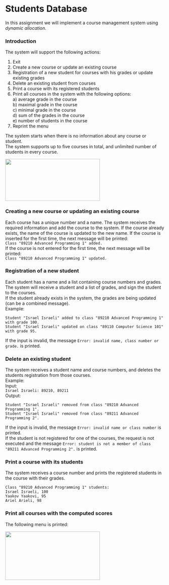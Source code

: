 # Students Database
In this assignment we will implement a course management system using *dynamic allocation*.  
### Introduction
The system will support the following actions:  
1) Exit
2) Create a new course or update an existing course
3) Registration of a new student for courses with his grades or update existing grades
4) Delete an existing student from courses
5) Print a course with its registered students
6) Print all courses in the system with the following options:  
  a) average grade in the course  
  b) maximal grade in the course  
  c) minimal grade in the course  
  d) sum of the grades in the course  
  e) number of students in the course  
7) Reprint the menu

The system starts when there is no information about any course or student.  
The system supports up to five courses in total, and unlimited number of students in every course.  

<p align="left">
  <img 
    width="300"
    height="133"
    src="https://user-images.githubusercontent.com/92651125/156233288-4cd9813b-060c-4549-89b7-8d35d7f60a8c.png"
  >
</p>

### Creating a new course or updating an existing course
Each course has a unique number and a name. The system receives the required information and add the course to the system. If the course already exists, the name of the course is updated to the new name.
If the course is inserted for the first time, the next message will be printed:  
```Class "89210 Advanced Programming 1" added.```  
If the course is not entered for the first time, the next message will be printed:  
```Class "89210 Advanced Programming 1" updated.```

### Registration of a new student
Each student has a name and a list containing course numbers and grades.  
The system will receive a student and a list of grades, and sign the student to the courses.  
If the student already exists in the system, the grades are being updated (can be a combined message).  
Example:  
```
Student "Israel Israeli" added to class "89210 Advanced Programming 1" with grade 100.
Student "Israel Israeli" updated on class "89110 Computer Science 101" with grade 95.
```  
If the input is invalid, the message ```Error: invalid name, class number or grade.``` is printed.

### Delete an existing student
The system receives a student name and course numbers, and deletes the students registration from those courses.  
Example:  
Input:  
```Israel Israeli: 89210, 89211```  
Output:  
```
Student "Israel Israeli" removed from class "89210 Advanced Programming 1".
Student "Israel Israeli" removed from class "89211 Advanced Programming 2".
```
If the input is invalid, the message ```Error: invalid name or class number``` is printed.  
If the student is not registered for one of the courses, the request is not executed and the message ```Error: student is not a member of class "89211 Advanced Programming 2".``` is printed.

### Print a course with its students
The system receives a course number and prints the registered students in the course with their grades.  
```
Class "89210 Advanced Programming 1" students:
Israel Israeli, 100
Yaakov Yaakovi, 95
Ariel Arieli, 98
```

### Print all courses with the computed scores
The following menu is printed:  
<p align="left">
  <img 
    width="300"
    height="154"
    src="https://user-images.githubusercontent.com/92651125/156240426-e6057b0f-222f-4142-8c87-6965b4edf5f9.png"
  >
</p>
